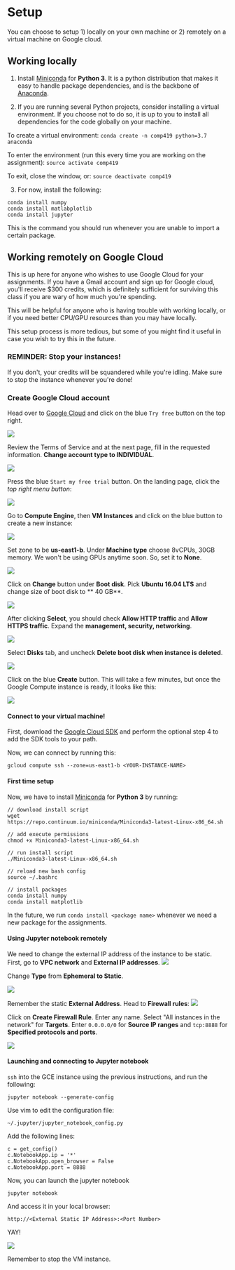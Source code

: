 # Setup

You can choose to setup 1) locally on your own machine or 2) remotely on a virtual machine on Google cloud.

## Working locally


1. Install [Miniconda](https://conda.io/miniconda.html) for **Python 3**. It is a python distribution that makes it easy to handle package dependencies, and is the backbone of [Anaconda](https://www.anaconda.com/download).


2. If you are running several Python projects, consider installing a virtual environment. If you choose not to do so, it is up to you to install all dependencies for the code globally on your machine.

To create a virtual environment:
`conda create -n comp419 python=3.7 anaconda`

To enter the environment (run this every time you are working on the assignment):
`source activate comp419`

To exit, close the window, or:
`source deactivate comp419`

3. For now, install the following:
```
conda install numpy
conda install matlabplotlib
conda install jupyter
```
This is the command you should run whenever you are unable to import a certain package.

## Working remotely on Google Cloud

This is up here for anyone who wishes to use Google Cloud for your assignments. If you have a Gmail account and sign up for Google cloud, you'll receive $300 credits, which is definitely sufficient for surviving this class if you are wary of how much you're spending.

This will be helpful for anyone who is having trouble with working locally, or if you need better CPU/GPU resources than you may have locally.

This setup process is more tedious, but some of you might find it useful in case you wish to try this in the future.

### REMINDER: Stop your instances!
If you don't, your credits will be squandered while you're idling. Make sure to stop the instance whenever you're done!

### Create Google Cloud account

Head over to [Google Cloud](https://cloud.google.com/) and click on the blue `Try free` button on the top right.

![](./img/gcp_1_home.png)

Review the Terms of Service and at the next page, fill in the requested information. **Change account type to INDIVIDUAL**.

![](./img/gcp_2_account.png)

Press the blue `Start my free trial` button. On the landing page, click the *top right menu button*:

![](./img/gcp_3_projectHome.png)

Go to **Compute Engine**, then **VM Instances** and click on the blue button to create a new instance:

![](./img/gcp_4_navigate.png)

Set zone to be **us-east1-b**. Under **Machine type** choose 8vCPUs, 30GB memory. We won't be using GPUs anytime soon. So, set it to **None**.

![](./img/gcp_5_instance.png)

Click on **Change** button under **Boot disk**. Pick **Ubuntu 16.04 LTS** and change size of boot disk to ** 40 GB**.

![](./img/gcp_6_boot.png)

After clicking **Select**, you should check **Allow HTTP traffic** and **Allow HTTPS traffic**. Expand the **management, security, networking**. 

![](./img/gcp_7_instance2.png)

Select **Disks** tab, and uncheck **Delete boot disk when instance is deleted**.

![](./img/gcp_8_delete.png)

Click on the blue **Create** button. This will take a few minutes, but once the Google Compute instance is ready, it looks like this: 

![](./img/gcp_9_dropbox.png)

#### Connect to your virtual machine!

First, download the [Google Cloud SDK](https://cloud.google.com/sdk/docs/) and perform the optional step 4 to add the SDK tools to your path.

Now, we can connect by running this:
```
gcloud compute ssh --zone=us-east1-b <YOUR-INSTANCE-NAME>
```
#### First time setup

Now, we have to install [Miniconda](https://conda.io/miniconda.html) for **Python 3** by running:

```
// download install script
wget 
https://repo.continuum.io/miniconda/Miniconda3-latest-Linux-x86_64.sh

// add execute permissions
chmod +x Miniconda3-latest-Linux-x86_64.sh

// run install script
./Miniconda3-latest-Linux-x86_64.sh

// reload new bash config
source ~/.bashrc

// install packages
conda install numpy
conda install matplotlib
```

In the future, we run `conda install <package name>` whenever we need a new package for the assignments.

#### Using Jupyter notebook remotely

We need to change the external IP address of the instance to be static. First, go to **VPC network** and **External IP addresses**. 
![](./img/gcp_10_network.png)

Change **Type** from **Ephemeral to Static**.

![](./img/gcp_11_static.png)

Remember the static **External Address**. Head to **Firewall rules**:
![](./img/gcp_12_firewall.png)

Click on **Create Firewall Rule**. 
Enter any name. 
Select "All instances in the network" for **Targets**. 
Enter `0.0.0.0/0` for **Source IP ranges** and `tcp:8888` for **Specified protocols and ports**. 

![](./img/gcp_13_rule.png)

#### Launching and connecting to Jupyter notebook

`ssh` into the GCE instance using the previous instructions, and run the following:

```
jupyter notebook --generate-config
```

Use vim to edit the configuration file:
```
~/.jupyter/jupyter_notebook_config.py
```

Add the following lines:

```
c = get_config()  
c.NotebookApp.ip = '*'  
c.NotebookApp.open_browser = False  
c.NotebookApp.port = 8888
```
Now, you can launch the jupyter notebook
```
jupyter notebook
```

And access it in your local browser:
```
http://<External Static IP Address>:<Port Number>
```

YAY!

![](./img/jup_1_home.png)

Remember to stop the VM instance.